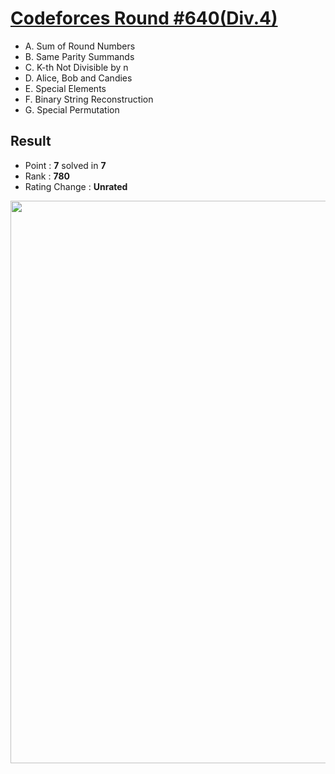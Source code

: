 # [Codeforces Round #640(Div.4)](https://codeforces.com/contest/1352)

  * A. Sum of Round Numbers
  * B. Same Parity Summands
  * C. K-th Not Divisible by n
  * D. Alice, Bob and Candies
  * E. Special Elements
  * F. Binary String Reconstruction
  * G. Special Permutation
  
## Result
  * Point : **7** solved in **7**
  * Rank : **780**
  * Rating Change : **Unrated**

<img src="https://github.com/Weaasel/PS_algorithm/blob/master/Codeforces/Round%20%23640(Div.4)/_Codeforces_Round640_Div4.png?raw=true" width="900">
